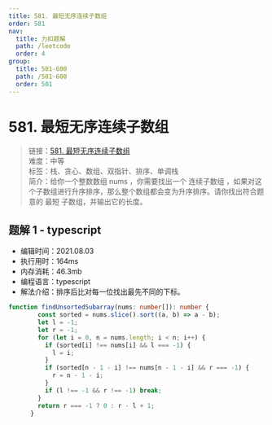 ```yaml
---
title: 581. 最短无序连续子数组
order: 581
nav:
  title: 力扣题解
  path: /leetcode
  order: 4
group:
  title: 501-600
  path: /501-600
  order: 501
---
```


# 581. 最短无序连续子数组
    
> 链接：[581. 最短无序连续子数组](https://leetcode-cn.com/problems/shortest-unsorted-continuous-subarray/)  
> 难度：中等  
> 标签：栈、贪心、数组、双指针、排序、单调栈  
> 简介：给你一个整数数组 nums ，你需要找出一个 连续子数组 ，如果对这个子数组进行升序排序，那么整个数组都会变为升序排序。请你找出符合题意的 最短 子数组，并输出它的长度。
      
## 题解 1 - typescript
- 编辑时间：2021.08.03
- 执行用时：164ms
- 内存消耗：46.3mb
- 编程语言：typescript
- 解法介绍：排序后比对每一位找出最先不同的下标。
```typescript
function findUnsortedSubarray(nums: number[]): number {
        const sorted = nums.slice().sort((a, b) => a - b);
        let l = -1;
        let r = -1;
        for (let i = 0, n = nums.length; i < n; i++) {
          if (sorted[i] !== nums[i] && l === -1) {
            l = i;
          }
          if (sorted[n - 1 - i] !== nums[n - 1 - i] && r === -1) {
            r = n - 1 - i;
          }
          if (l !== -1 && r !== -1) break;
        }
        return r === -1 ? 0 : r - l + 1;
      }
```

      